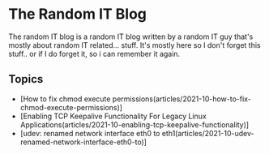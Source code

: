 # The Random IT Blog

The random IT blog is a random IT blog written by a random IT guy that's mostly about random IT related... stuff. It's mostly here so I don't forget this stuff.. or if I do forget it, so i can remember it again.

## Topics

* [How to fix chmod execute permissions(articles/2021-10-how-to-fix-chmod-execute-permissions)]
* [Enabling TCP Keepalive Functionality For Legacy Linux Applications(articles/2021-10-enabling-tcp-keepalive-functionality)]
* [udev: renamed network interface eth0 to eth1(articles/2021-10-udev-renamed-network-interface-eth0-to)]
